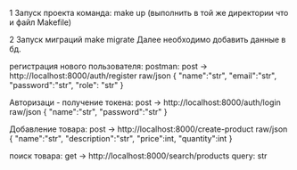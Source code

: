 1 Запуск проекта команда: make up (выполнить в той же директории что и файл Makefile)

2 Запуск миграций make migrate
Далее необходимо добавить данные в бд.


регистрация нового пользователя: 
postman: 
post -> http://localhost:8000/auth/register 
raw/json
{
    "name":"str",
    "email":"str",
    "password":"str",
    "role": "str"
}


Авторизаци - получение токена: 
post -> http://localhost:8000/auth/login
raw/json
{
    "name":"str",
    "password":"str"
}


Добавление товара:
post -> http://localhost:8000/create-product
raw/json
{
    "name":"str",
    "description":"str",
    "price":int,
    "quantity":int
}


поиск товара:
get -> http://localhost:8000/search/products
query: str


